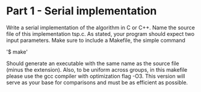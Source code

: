 # Part 1 - Serial implementation

Write a serial implementation of the algorithm in C or C++. Name the source file of this implementation tsp.c. As stated, your program should expect two input parameters.
Make sure to include a Makefile, the simple command

'$ make'

Should generate an executable with the same name as the source file (minus the extension). Also, to
be uniform across groups, in this makefile please use the gcc compiler with optimization flag -O3.
This version will serve as your base for comparisons and must be as efficient as possible.
